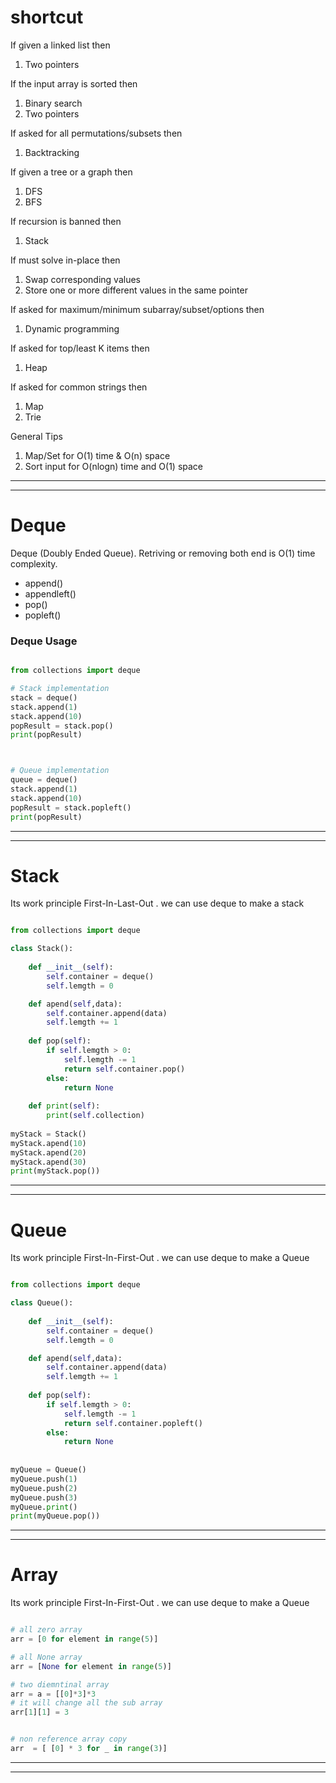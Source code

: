 
# shortcut

If given a linked list then
1. Two pointers

If the input array is sorted then
1. Binary search
2. Two pointers

If asked for all permutations/subsets then
1. Backtracking

If given a tree or a graph then
1. DFS
2. BFS

If recursion is banned then
1. Stack

If must solve in-place then
1. Swap corresponding values
2. Store one or more different values in the same pointer

If asked for maximum/minimum subarray/subset/options then
1. Dynamic programming

If asked for top/least K items then
1. Heap

If asked for common strings then
1. Map
2. Trie

General Tips
1. Map/Set for O(1) time & O(n) space
2. Sort input for O(nlogn) time and O(1) space


<hr> 
<hr> 

# Deque

Deque (Doubly Ended Queue). Retriving or removing both end is O(1) time complexity. 
- append()
- appendleft()
- pop()
- popleft()


### Deque Usage

```python

from collections import deque

# Stack implementation
stack = deque()
stack.append(1)
stack.append(10)
popResult = stack.pop()
print(popResult)



# Queue implementation
queue = deque()
stack.append(1)
stack.append(10)
popResult = stack.popleft()
print(popResult)

```
<hr> 
<hr> 



# Stack

Its work principle First-In-Last-Out . we can use deque to make a stack

```python

from collections import deque

class Stack():
    
    def __init__(self):
        self.container = deque()
        self.lemgth = 0

    def apend(self,data):
        self.container.append(data)
        self.lemgth += 1
    
    def pop(self):
        if self.lemgth > 0:
            self.lemgth -= 1
            return self.container.pop()
        else: 
            return None
    
    def print(self):
        print(self.collection)
    
myStack = Stack()
myStack.apend(10)
myStack.apend(20)
myStack.apend(30)
print(myStack.pop())

```
<hr> 
<hr> 


# Queue

Its work principle First-In-First-Out . we can use deque to make a Queue

```python

from collections import deque

class Queue():
    
    def __init__(self):
        self.container = deque()
        self.lemgth = 0

    def apend(self,data):
        self.container.append(data)
        self.lemgth += 1
    
    def pop(self):
        if self.lemgth > 0:
            self.lemgth -= 1
            return self.container.popleft()
        else: 
            return None
    
    
myQueue = Queue()
myQueue.push(1)
myQueue.push(2)
myQueue.push(3)
myQueue.print()
print(myQueue.pop())

```
<hr> 
<hr> 

# Array 

Its work principle First-In-First-Out . we can use deque to make a Queue

```python

# all zero array
arr = [0 for element in range(5)]

# all None array
arr = [None for element in range(5)]

# two diemntinal array
arr = a = [[0]*3]*3
# it will change all the sub array
arr[1][1] = 3  


# non reference array copy 
arr  = [ [0] * 3 for _ in range(3)]

```
<hr> 
<hr> 

